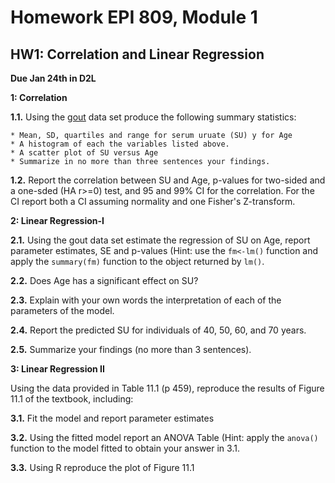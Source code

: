 # Homework EPI 809, Module 1

## HW1: Correlation and Linear Regression

**Due  Jan 24th in D2L**

**1: Correlation**
  
  **1.1.** Using the [gout](https://github.com/gdlc/EPI809/blob/master/gout.txt) data set produce the following summary statistics:
  
    * Mean, SD, quartiles and range for serum uruate (SU) y for Age
    * A histogram of each the variables listed above.
    * A scatter plot of SU versus Age
    * Summarize in no more than three sentences your findings.
   
  **1.2.** Report the correlation between SU and Age, p-values for two-sided and a one-sded (HA r>=0) test, and 95 and 99% CI for the correlation. For the CI report both a CI assuming normality and one Fisher's Z-transform.

 
**2: Linear Regression-I**

  **2.1.** Using the gout data set estimate the regression of SU on Age, report parameter estimates, SE and p-values (Hint: use the `fm<-lm()` function and apply the `summary(fm)` function to the object returned by `lm()`.
  
  **2.2.** Does Age has a significant effect on SU?
  
  **2.3.** Explain with your own words the interpretation of each of the parameters of the model.
  
  **2.4.** Report the predicted SU for individuals of 40, 50, 60, and 70 years.
  
  **2.5.** Summarize your findings (no more than 3 sentences).


**3: Linear Regression II**

Using the data provided in Table  11.1 (p 459), reproduce the results of Figure 11.1 of the textbook, including:
  
  **3.1.** Fit the model and report parameter estimates
  
  **3.2.** Using the fitted model report an ANOVA Table (Hint: apply the `anova()` function to the model fitted to obtain your answer in 3.1.
  
  **3.3.** Using R reproduce the plot of Figure 11.1
